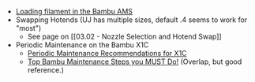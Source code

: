 - [Loading filament in the Bambu AMS](https://www.youtube.com/shorts/Zkqh_z94Nk4)
- Swapping Hotends (UJ has multiple sizes, default .4 seems to work for "most")
	- See page on [[03.02 - Nozzle Selection and Hotend Swap]]
- Periodic Maintenance on the Bambu X1C
	- [Periodic Maintenance Recommendations for X1C](https://www.youtube.com/watch?v=CxubmTN1Srs)
	- [Top Bambu Maintenance Steps you MUST Do!](https://www.youtube.com/watch?v=OGBqoPyUdLE) (Overlap, but good reference.)